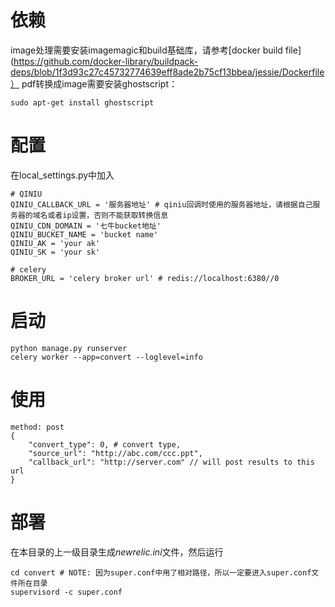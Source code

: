 # 依赖
image处理需要安装imagemagic和build基础库，请参考[docker build file](https://github.com/docker-library/buildpack-deps/blob/1f3d93c27c45732774639eff8ade2b75cf13bbea/jessie/Dockerfile）
pdf转换成image需要安装ghostscript：
```
sudo apt-get install ghostscript
```
# 配置
在local_settings.py中加入
```
# QINIU
QINIU_CALLBACK_URL = '服务器地址' # qiniu回调时使用的服务器地址，请根据自己服务器的域名或者ip设置，否则不能获取转换信息
QINIU_CDN_DOMAIN = '七牛bucket地址'
QINIU_BUCKET_NAME = 'bucket name'
QINIU_AK = 'your ak'
QINIU_SK = 'your sk'

# celery
BROKER_URL = 'celery broker url' # redis://localhost:6380//0
```

# 启动
```
python manage.py runserver
celery worker --app=convert --loglevel=info
```

# 使用
```
method: post 
{
    "convert_type": 0, # convert type, 
    "source_url": "http://abc.com/ccc.ppt",
    "callback_url": "http://server.com" // will post results to this url 
}
```

# 部署
在本目录的上一级目录生成*newrelic.ini*文件，然后运行

```
cd convert # NOTE: 因为super.conf中用了相对路径，所以一定要进入super.conf文件所在目录
supervisord -c super.conf
```